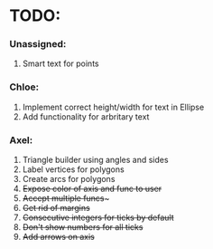 # TODO:

### Unassigned:
1. Smart text for points

### Chloe:
1. Implement correct height/width for text in Ellipse
1. Add functionality for arbritary text
### Axel:
1. Triangle builder using angles and sides
1. Label vertices for polygons
1. Create arcs for polygons
1. ~~Expose color of axis and func to user~~
1. ~~Accept multiple funcs~~~
1. ~~Get rid of margins~~
1. ~~Consecutive integers for ticks by default~~
1. ~~Don't show numbers for all ticks~~
1. ~~Add arrows on axis~~
